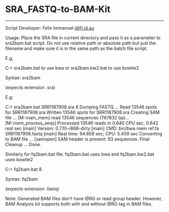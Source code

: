 # SRA_FASTQ-to-BAM-Kit
--------------------
Script Developer: Felix Immanuel <i@fi.id.au>


Usage: Place the SRA file in current directory and pass it as a parameter to sra2bam.bat script.
Do not use relative path or absolute path but just the filename and make sure it is in the same path as the batch file script.

E.g,

C:\> sra2bam.bat to use bwa or sra2bam.bw2.bat to use bowtie2

 Syntax:
    sra2bam <sra-file> <threads>

(expects extension .sra)

E.g:

C:\> sra2bam.bat SRR1187908.sra 8
Dumping FASTQ ...
Read 13546 spots for SRR1187908.sra
Written 13546 spots for SRR1187908.sra
Creating SAM file ...
[M::main_mem] read 13546 sequences (767832 bp)...
[M::mem_process_seqs] Processed 13546 reads in 0.640 CPU sec, 0.642 real sec
[main] Version: 0.7.10-r868-dirty
[main] CMD: bin/bwa mem ref.fa SRR1187908.fastq
[main] Real time: 94.658 sec; CPU: 5.459 sec
Converting to BAM file ...
[samopen] SAM header is present: 93 sequences.
Final Cleanup ...
Done.

Similarly for fq2bam.bat file. fq2bam.bat uses bwa and fq2bam.bw2.bat uses bowtie2

C:\> fq2bam.bat 8

 Syntax:
    fq2bam <fastq-file> <threads>

(expects extension .fastq)

Note: Generated BAM files don't have @RG or read group header. However, BAM Analysis kit supports both with and without @RG tag in BAM files.
